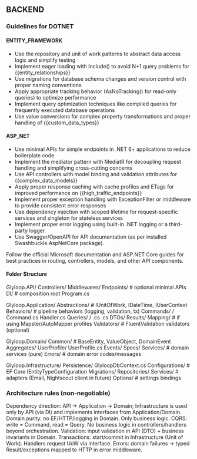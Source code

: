 ## BACKEND

### Guidelines for DOTNET

#### ENTITY_FRAMEWORK

- Use the repository and unit of work patterns to abstract data access logic and simplify testing
- Implement eager loading with Include() to avoid N+1 query problems for {{entity_relationships}}
- Use migrations for database schema changes and version control with proper naming conventions
- Apply appropriate tracking behavior (AsNoTracking() for read-only queries) to optimize performance
- Implement query optimization techniques like compiled queries for frequently executed database operations
- Use value conversions for complex property transformations and proper handling of {{custom_data_types}}


#### ASP_NET

- Use minimal APIs for simple endpoints in .NET 6+ applications to reduce boilerplate code
- Implement the mediator pattern with MediatR for decoupling request handling and simplifying cross-cutting concerns
- Use API controllers with model binding and validation attributes for {{complex_data_models}}
- Apply proper response caching with cache profiles and ETags for improved performance on {{high_traffic_endpoints}}
- Implement proper exception handling with ExceptionFilter or middleware to provide consistent error responses
- Use dependency injection with scoped lifetime for request-specific services and singleton for stateless services
- Implement proper error logging using built-in .NET logging or a third-party logger.
- Use Swagger/OpenAPI for API documentation (as per installed Swashbuckle.AspNetCore package).

 Follow the official Microsoft documentation and ASP.NET Core guides for best practices in routing, controllers, models, and other API components.

#### Folder Structure
Glyloop.API/
  Controllers/
  Middlewares/
  Endpoints/         # optional minimal APIs
  DI/                # composition root
  Program.cs

Glyloop.Application/
  Abstractions/      # IUnitOfWork, IDateTime, IUserContext
  Behaviors/         # pipeline behaviors (logging, validation, tx)
  Commands/
    <Feature>/
      <Action>Command.cs
      <Action>Handler.cs
  Queries/
    <Feature>/
      <Query>.cs
      <Handler>.cs
  DTOs/
  Results/
  Mapping/           # if using Mapster/AutoMapper profiles
  Validators/        # FluentValidation validators (optional)

Glyloop.Domain/
  Common/            # BaseEntity, ValueObject, DomainEvent
  Aggregates/
    UserProfile/
      UserProfile.cs
      Events/
      Specs/
  Services/          # domain services (pure)
  Errors/            # domain error codes/messages

Glyloop.Infrastructure/
  Persistence/
    GlyloopDbContext.cs
    Configurations/  # EF Core IEntityTypeConfiguration<T>
    Migrations/
  Repositories/
  Services/          # adapters (Email, Nightscout client in future)
  Options/           # settings bindings


### Architecture rules (non-negotiable)
Dependency direction: API → Application → Domain; Infrastructure is used only by API (via DI) and implements interfaces from Application/Domain.
Domain purity: no EF/HTTP/logging in Domain. Only business logic.
CQRS: write = Command, read = Query. No business logic in controllers/handlers beyond orchestration.
Validation: input validation in API (DTO) + business invariants in Domain.
Transactions: start/commit in Infrastructure (Unit of Work). Handlers request UoW via interface.
Errors: domain failures → typed Result/exceptions mapped to HTTP in error middleware.